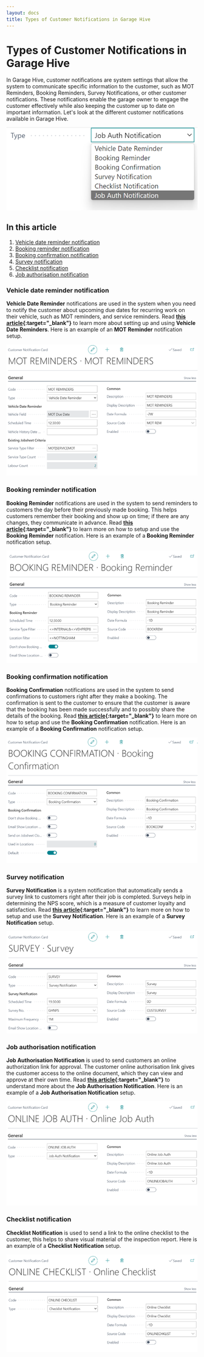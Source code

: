```yaml
---
layout: docs
title: Types of Customer Notifications in Garage Hive
---
```


# Types of Customer Notifications in Garage Hive

In Garage Hive, customer notifications are system settings that allow the system to communicate specific information to the customer, such as MOT Reminders, Booking Reminders, Survey Notifications, or other customer notifications. These notifications enable the garage owner to engage the customer effectively while also keeping the customer up to date on important information. Let's look at the different customer notifications available in Garage Hive.

   ![](media/garagehive-customer-notifications1.png)

## In this article
1. [Vehicle date reminder notification](#vehicle-date-reminder-notification)
2. [Booking reminder notification](#booking-reminder-notification)
3. [Booking confirmation notification](#booking-confirmation-notification)
4. [Survey notification](#-urvey-notification)
4. [Checklist notification](#checklist-notification)
5. [Job authorisation notification](#job-authorisation-notification)

### Vehicle date reminder notification
**Vehicle Date Reminder** notifications are used in the system when you need to notify the customer about upcoming due dates for recurring work on their vehicle, such as MOT reminders, and service reminders.
Read **[this article](garagehive-vehicle-date-reminders.html){:target="_blank"}** to learn more about setting up and using **Vehicle Date Reminders**.
Here is an example of an **MOT Reminder** notification setup.

   ![](media/garagehive-customer-notifications2.png)

### Booking reminder notification
**Booking Reminder** notifications are used in the system to send reminders to customers the day before their previously made booking. This helps customers remember their booking and show up on time; if there are any changes, they communicate in advance.
Read **[this article](garagehive-booking-reminders.html){:target="_blank"}** to learn more on how to setup and use the **Booking Reminder** notification.
Here is an example of a **Booking Reminder** notification setup.

   ![](media/garagehive-customer-notifications3.png)

### Booking confirmation notification
**Booking Confirmation** notifications are used in the system to send confirmations to customers right after they make a booking. The confirmation is sent to the customer to ensure that the customer is aware that the booking has been made successfully and to possibly share the details of the booking.
Read **[this article](garagehive-booking-confirmation.html){:target="_blank"}** to learn more on how to setup and use the **Booking Confirmation** notification.
Here is an example of a **Booking Confirmation** notification setup.

   ![](media/garagehive-customer-notifications4.png)

### Survey notification
**Survey Notification** is a system notification that automatically sends a survey link to customers right after their job is completed. Surveys help in determining the NPS score, which is a measure of customer loyalty and satisfaction.
Read **[this article](garagehive-surveys-setting-up-customer-surveys.html){:target="_blank"}** to learn more on how to setup and use the **Survey Notification**.
Here is an example of a **Survey Notification** setup.

   ![](media/garagehive-customer-notifications5.png)

### Job authorisation notification
**Job Authorisation Notification** is used to send customers an online authorization link for approval. The customer online authorisation link gives the customer access to the online document, which they can view and approve at their own time.
Read **[this article](garagehive-online-documents-setting-up-online-documents.html#customer-notification-set-up){:target="_blank"}** to understand more about the **Job Authorisation Notification**.
Here is an example of a **Job Authorisation Notification** setup.

   ![](media/garagehive-customer-notifications7.png)

### Checklist notification
**Checklist Notification** is used to send a link to the online checklist to the customer, this helps to share visual material of the inspection report. 
Here is an example of a **Checklist Notification** setup.

   ![](media/garagehive-customer-notifications6.png)

